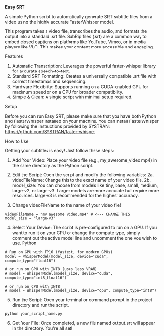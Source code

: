 **Easy SRT**

A simple Python script to automatically generate SRT subtitle files from a video using the highly accurate FasterWhisper model.

This program takes a video file, transcribes the audio, and formats the output into a standard .srt file. SubRip files (.srt) are a common way to embed closed captions on platforms like YouTube, Vimeo, or in media players like VLC. This makes your content more accessible and engaging.

Features

1. Automatic Transcription: Leverages the powerful faster-whisper library for accurate speech-to-text.
2. Standard SRT Formatting: Creates a universally compatible .srt file with correct timestamps and sequencing.
3. Hardware Flexibility: Supports running on a CUDA-enabled GPU for maximum speed or on a CPU for broader compatibility.
4. Simple & Clean: A single script with minimal setup required.


Setup

Before you can run Easy SRT, please make sure that you have both Python and FasterWhisper installed on your machine.
You can install FasterWhisper by following the instructions provided by SYSTRAN: https://github.com/SYSTRAN/faster-whisper

How to Use

Getting your subtitles is easy! Just follow these steps:

1. Add Your Video: Place your video file (e.g., my_awesome_video.mp4) in the same directory as the Python script.

2. Edit the Script: Open the script and modify the following variables:
  2a. videoFileName: Change this to the exact name of your video file.
  2b. model_size: You can choose from models like tiny, base, small, medium, large-v2, or large-v3. Larger models are more accurate but require more resources. large-v3 is recommended for the highest accuracy.

3. Change videoFileName to the name of your video file!
```
videoFileName = "my_awesome_video.mp4" # <--- CHANGE THIS
model_size = "large-v3"
```
4. Select Your Device: The script is pre-configured to run on a GPU. If you want to run it on your CPU or change the compute type, simply comment out the active model line and uncomment the one you wish to use.
Python
```
# Run on GPU with FP16 (fastest, for modern GPUs)
model = WhisperModel(model_size, device="cuda", compute_type="float16")

# or run on GPU with INT8 (uses less VRAM)
# model = WhisperModel(model_size, device="cuda", compute_type="int8_float16")

# or run on CPU with INT8
# model = WhisperModel(model_size, device="cpu", compute_type="int8")
```
5. Run the Script: Open your terminal or command prompt in the project directory and run the script.

```
python your_script_name.py
```
6. Get Your File: Once completed, a new file named output.srt will appear in the directory. You're all set!

